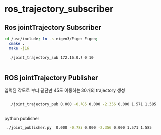 
# ros_trajectory_subscriber
## Ros jointTrajectory Subscriber
```bash
cd /usr/include; ln -s eigen3/Eigen Eigen;
  cmake .
  make -j16
  
  ./joint_trajectory_sub 172.16.0.2 0 10
  
```
## ROS jointTrajectory Publisher

입력된 각도로 부터 끝단만 45도 이동하는 30개의 trajectory 생성
```bash

  ./joint_trajectory_pub 0.000 -0.785 0.000 -2.356 0.000 1.571 1.585
   
```
python publisher
```bash
 ./joint_publisher.py  0.000 -0.785 0.000 -2.356 0.000 1.571 1.585
```
